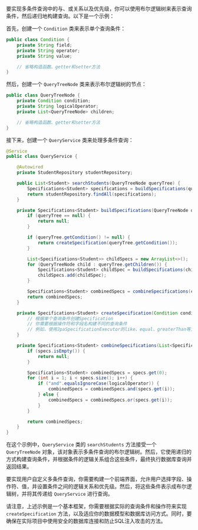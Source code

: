 要实现多条件查询中的与、或关系以及优先级，你可以使用布尔逻辑树来表示查询条件，然后递归地构建查询。以下是一个示例：

首先，创建一个 `Condition` 类来表示单个查询条件：

```java
public class Condition {
    private String field;
    private String operator;
    private String value;

    // 省略构造函数、getter和setter方法
}

```

然后，创建一个 `QueryTreeNode` 类来表示布尔逻辑树的节点：

```java
public class QueryTreeNode {
    private Condition condition;
    private String logicalOperator;
    private List<QueryTreeNode> children;

    // 省略构造函数、getter和setter方法
}

```

接下来，创建一个 `QueryService` 类来处理多条件查询：

```java 
@Service
public class QueryService {

    @Autowired
    private StudentRepository studentRepository;

    public List<Student> searchStudents(QueryTreeNode queryTree) {
        Specifications<Student> specifications = buildSpecifications(queryTree);
        return studentRepository.findAll(specifications);
    }

    private Specifications<Student> buildSpecifications(QueryTreeNode queryTree) {
        if (queryTree == null) {
            return null;
        }

        if (queryTree.getCondition() != null) {
            return createSpecification(queryTree.getCondition());
        }

        List<Specifications<Student>> childSpecs = new ArrayList<>();
        for (QueryTreeNode child : queryTree.getChildren()) {
            Specifications<Student> childSpec = buildSpecifications(child);
            childSpecs.add(childSpec);
        }

        Specifications<Student> combinedSpecs = combineSpecifications(childSpecs, queryTree.getLogicalOperator());
        return combinedSpecs;
    }

    private Specifications<Student> createSpecification(Condition condition) {
        // 根据单个查询条件创建Specification
        // 你需要根据操作符和字段名构建不同的查询条件
        // 例如，使用JpaSpecificationExecutor的like、equal、greaterThan等方法
    }

    private Specifications<Student> combineSpecifications(List<Specifications<Student>> specs, String logicalOperator) {
        if (specs.isEmpty()) {
            return null;
        }

        Specifications<Student> combinedSpecs = specs.get(0);
        for (int i = 1; i < specs.size(); i++) {
            if ("and".equalsIgnoreCase(logicalOperator)) {
                combinedSpecs = combinedSpecs.and(specs.get(i));
            } else {
                combinedSpecs = combinedSpecs.or(specs.get(i));
            }
        }

        return combinedSpecs;
    }
}

```

在这个示例中，`QueryService` 类的 `searchStudents` 方法接受一个 `QueryTreeNode` 对象，该对象表示多条件查询的布尔逻辑树。然后，它使用递归的方式构建查询条件，并根据条件的逻辑关系组合这些条件，最终执行数据库查询并返回结果。

要实现用户自定义多条件查询，你需要构建一个前端界面，允许用户选择字段、操作符、值，并设置条件之间的逻辑关系和优先级。然后，将这些条件表示成布尔逻辑树，并将其传递给 `QueryService` 进行查询。

请注意，上述示例是一个基本框架，你需要根据实际的查询条件和操作符来实现 `createSpecification` 方法，以及适应你的数据模型和数据库访问方式。同时，要确保在实际项目中使用安全的数据库连接和防止SQL注入攻击的方法。